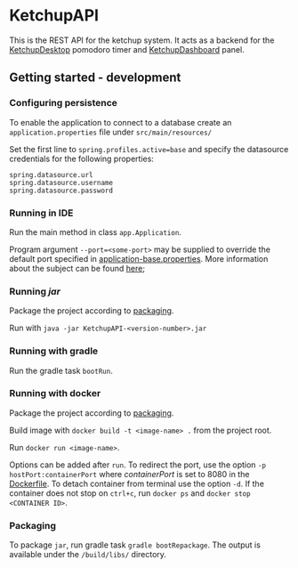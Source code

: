 # KetchupAPI

This is the REST API for the ketchup system. 
It acts as a backend for the 
[KetchupDesktop](https://github.com/softish/KetchupDesktop) pomodoro timer 
and [KetchupDashboard](https://github.com/softish/KetchupDashboard) panel.

## Getting started - development

### Configuring persistence
To enable the application to connect to a database 
create an `application.properties` file under
`src/main/resources/`

Set the first line to `spring.profiles.active=base` 
and specify the datasource credentials for the following properties:

    spring.datasource.url
    spring.datasource.username
    spring.datasource.password

### Running in IDE
Run the main method in class `app.Application`.

Program argument `--port=<some-port>` may be supplied to override the default 
port specified in [application-base.properties](./src/main/resources/application-base.properties).
More information about the subject can be found 
[here](https://docs.spring.io/spring-boot/docs/current/reference/html/howto-properties-and-configuration.html);

### Running *jar*
Package the project according to [packaging](./README.md#packaging).

Run with `java -jar KetchupAPI-<version-number>.jar`

### Running with gradle
Run the gradle task `bootRun`.

### Running with docker
Package the project according to [packaging](./README.md#packaging).

Build image with `docker build -t <image-name> .` from the project root.

Run `docker run <image-name>`. 

Options can be added after `run`. 
To redirect the port, use the option `-p hostPort:containerPort` where *containerPort* is set to 8080 in the [Dockerfile](./Dockerfile).
To detach container from terminal use the option `-d`.
If the container does not stop on `ctrl+c`, run `docker ps` and `docker stop <CONTAINER ID>`.

### Packaging
To package `jar`, run gradle task `gradle bootRepackage`. 
The output is available under the `/build/libs/` directory.


